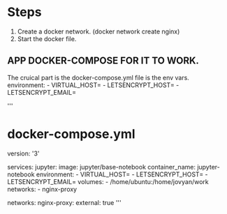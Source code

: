 # Steps
1. Create a docker network. (docker network create nginx)
2. Start the docker file.


## APP DOCKER-COMPOSE FOR IT TO WORK.
The cruical part is the docker-compose.yml file is the env vars.
environment:
    - VIRTUAL_HOST=<DOMAIN>
    - LETSENCRYPT_HOST=<DOMAIN>
    - LETSENCRYPT_EMAIL=<EMAIL>

'''
# docker-compose.yml
version: '3'

services:
  jupyter:
    image: jupyter/base-notebook
    container_name: jupyter-notebook
    environment:
      - VIRTUAL_HOST=<DOMAIN>
      - LETSENCRYPT_HOST=<DOMAIN>
      - LETSENCRYPT_EMAIL=<EMAIL>
    volumes:
      - /home/ubuntu:/home/jovyan/work
    networks:
      - nginx-proxy

networks:
  nginx-proxy:
    external: true
'''
